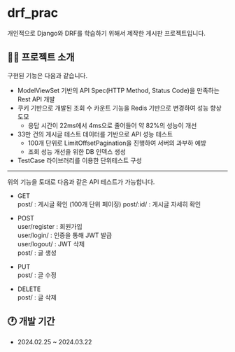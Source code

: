 # drf_prac
개인적으로 Django와 DRF를 학습하기 위해서 제작한 게시판 프로젝트입니다.

## 👨‍🏫 프로젝트 소개
구현된 기능은 다음과 같습니다.

- ModelViewSet 기반의 API Spec(HTTP Method, Status Code)을 만족하는 Rest API 개발
- 쿠키 기반으로 개발된 조회 수 카운트 기능을 Redis 기반으로 변경하여 성능 향상 도모
  - 응답 시간이 22ms에서 4ms으로 줄어들어 약 82%의 성능이 개선
- 33만 건의 게시글 테스트 데이터를 기반으로 API 성능 테스트
  - 100개 단위로 LimitOffsetPagination을 진행하여 서버의 과부하 예방
  - 조회 성능 개선을 위한 DB 인덱스 생성
- TestCase 라이브러리를 이용한 단위테스트 구성
---
위의 기능을 토대로 다음과 같은 API 테스트가 가능합니다.

- GET<br>
post/  :  게시글 확인 (100개 단위 페이징)
post/:id/  :  게시글 자세히 확인

- POST<br>
user/register  :  회원가입<br>
user/login/  :  인증을 통해 JWT 발급<br>
user/logout/  :  JWT 삭제<br>
post/  :  글 생성<br>

- PUT<br>
post/  :  글 수정

- DELETE<br>
post/  :  글 삭제

## 🕐 개발 기간
- 2024.02.25 ~ 2024.03.22
